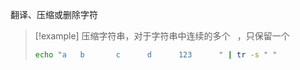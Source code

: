 翻译、压缩或删除字符

> [!example] 压缩字符串，对于字符串中连续的多个 ` `，只保留一个 ` `
> ```bash
> echo "a   b       c      d      123      " | tr -s " "
> ```
